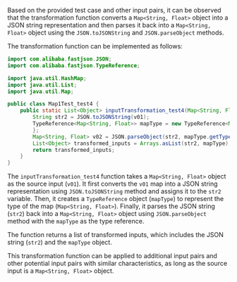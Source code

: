Based on the provided test case and other input pairs, it can be observed that the transformation function converts a `Map<String, Float>` object into a JSON string representation and then parses it back into a `Map<String, Float>` object using the `JSON.toJSONString` and `JSON.parseObject` methods.

The transformation function can be implemented as follows:

```java
import com.alibaba.fastjson.JSON;
import com.alibaba.fastjson.TypeReference;

import java.util.HashMap;
import java.util.List;
import java.util.Map;

public class Map1Test_test4 {
    public static List<Object> inputTransformation_test4(Map<String, Float> v01) {
        String str2 = JSON.toJSONString(v01);
        TypeReference<Map<String, Float>> mapType = new TypeReference<Map<String, Float>>() {
        };
        Map<String, Float> v02 = JSON.parseObject(str2, mapType.getType());
        List<Object> transformed_inputs = Arrays.asList(str2, mapType);
        return transformed_inputs;
    }
}
```

The `inputTransformation_test4` function takes a `Map<String, Float>` object as the source input (`v01`). It first converts the `v01` map into a JSON string representation using `JSON.toJSONString` method and assigns it to the `str2` variable. Then, it creates a `TypeReference` object (`mapType`) to represent the type of the map (`Map<String, Float>`). Finally, it parses the JSON string (`str2`) back into a `Map<String, Float>` object using `JSON.parseObject` method with the `mapType` as the type reference.

The function returns a list of transformed inputs, which includes the JSON string (`str2`) and the `mapType` object.

This transformation function can be applied to additional input pairs and other potential input pairs with similar characteristics, as long as the source input is a `Map<String, Float>` object.